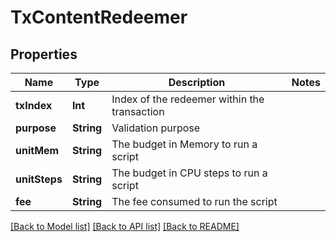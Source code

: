 # TxContentRedeemer

## Properties
Name | Type | Description | Notes
------------ | ------------- | ------------- | -------------
**txIndex** | **Int** | Index of the redeemer within the transaction | 
**purpose** | **String** | Validation purpose | 
**unitMem** | **String** | The budget in Memory to run a script | 
**unitSteps** | **String** | The budget in CPU steps to run a script | 
**fee** | **String** | The fee consumed to run the script | 

[[Back to Model list]](../README.md#documentation-for-models) [[Back to API list]](../README.md#documentation-for-api-endpoints) [[Back to README]](../README.md)


